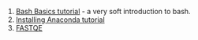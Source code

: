 

1. [Bash Basics tutorial](https://bitarellolab.github.io/Teaching_BMC/B216/Bash_basics.html) - a very soft introduction to bash.
2. [Installing Anaconda tutorial](https://bitarellolab.github.io/Teaching_BMC/B216/anaconda.html)
3. [FASTQE](https://bitarellolab.github.io/Teaching_BMC/B216/fastqe.html)
